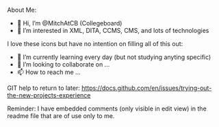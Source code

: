 About Me:
- 👋 Hi, I’m @MitchAtCB (Collegeboard)
- 👀 I’m interested in XML, DITA, CCMS, CMS, and lots of technologies

I love these icons but have no intention on filling all of this out:
- 🌱 I’m currently learning every day (but not studying anyting specific)
- 💞️ I’m looking to collaborate on ...
- 📫 How to reach me ...

<!---
MitchAtCB/MitchAtCB is a ✨ special ✨ repository because its `README.md` (this file) appears on your GitHub profile.
You can click the Preview link to take a look at your changes.
--->

GIT help to return to later:
https://docs.github.com/en/issues/trying-out-the-new-projects-experience

Reminder:  I have embedded comments (only visible in edit view) in the readme file that are of use only to me. 
<!--
Shortcut to Company Repositories I work on \(Access is by Invitation Only\):
* https://github.com/JimTVanc/CollegeBoard
* https://github.com/orgs/collegeboard-software/teams/cmpp-team/repositories 
-->

<!--
JSON MVP WIP - found on one of the branches for active work (named for it's JIRA ticket)
The revised JSON Plugin work is here:
https://github.com/collegeboard-software/cmpp-stylesheets/tree/AOPS-57165/ActiveWork

To navigate to here, first go to Active Work where it will default to main
then click on branches to see a list of branches (active branches display on the main tab)
-->
